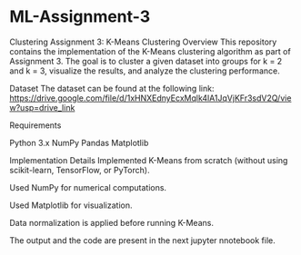 # ML-Assignment-3
Clustering
Assignment 3: K-Means Clustering
Overview
This repository contains the implementation of the K-Means clustering algorithm as part of Assignment 3. The goal is to cluster a given dataset into groups for k = 2 and k = 3, visualize the results, and analyze the clustering performance.

Dataset
The dataset can be found at the following link:
https://drive.google.com/file/d/1xHNXEdnyEcxMqlk4lA1JqVjKFr3sdV2Q/view?usp=drive_link

Requirements

Python 3.x
NumPy
Pandas
Matplotlib

Implementation Details
Implemented K-Means from scratch (without using scikit-learn, TensorFlow, or PyTorch).

Used NumPy for numerical computations.

Used Matplotlib for visualization.

Data normalization is applied before running K-Means.

The output and the code are present in the next jupyter nnotebook file.
